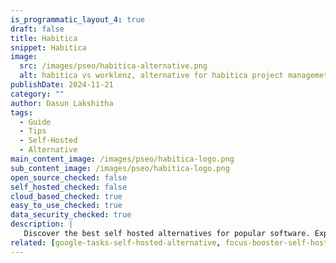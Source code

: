 ```yaml
---
is_programmatic_layout_4: true
draft: false
title: Habitica
snippet: Habitica
image:
  src: /images/pseo/habitica-alternative.png
  alt: habitica vs worklenz, alternative for habitica project managemet tool, task management, resource management, productivity, self-hosted
publishDate: 2024-11-21
category: ""
author: Dasun Lakshitha
tags:
  - Guide
  - Tips
  - Self-Hosted
  - Alternative
main_content_image: /images/pseo/habitica-logo.png
sub_content_image: /images/pseo/habitica-logo.png
open_source_checked: false
self_hosted_checked: false
cloud_based_checked: true
easy_to_use_checked: true
data_security_checked: true
description: |
   Discover the best self hosted alternatives for popular software. Explore our comprehensive guides and find the perfect solution for your needs today.
related: [google-tasks-self-hosted-alternative, focus-booster-self-hosted-alternative, clickup-self-hosted-alternative, bonsai-self-hosted-alternative]
---
```

